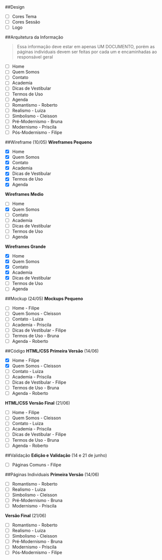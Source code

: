 ##Design
- [ ] Cores Tema
- [ ] Cores Sessão
- [ ] Logo

##Arquitetura da Informação
> Essa informação deve estar em apenas UM DOCUMENTO, porém
> as páginas individuais devem ser feitas por cada um e
> encaminhadas ao responsável geral
- [ ] Home
- [ ] Quem Somos
- [ ] Contato
- [ ] Academia
- [ ] Dicas de Vestibular
- [ ] Termos de Uso
- [ ] Agenda
- [ ] Romantismo - Roberto
- [ ] Realismo - Luiza
- [ ] Simbolismo - Cleisson
- [ ] Pré-Modernismo - Bruna
- [ ] Modernismo - Priscila
- [ ] Pós-Modernismo - Filipe

##Wireframe (10/05)
**Wireframes Pequeno**
- [x] Home
- [x] Quem Somos
- [x] Contato
- [x] Academia
- [x] Dicas de Vestibular
- [x] Termos de Uso
- [x] Agenda

**Wireframes Medio**
- [ ] Home
- [x] Quem Somos
- [ ] Contato
- [ ] Academia
- [ ] Dicas de Vestibular
- [ ] Termos de Uso
- [ ] Agenda

**Wireframes Grande**
- [x] Home
- [x] Quem Somos
- [x] Contato
- [x] Academia
- [x] Dicas de Vestibular
- [ ] Termos de Uso
- [ ] Agenda

##Mockup (24/05)
**Mockups Pequeno**
- [ ] Home - Filipe
- [ ] Quem Somos - Cleisson
- [ ] Contato - Luiza
- [ ] Academia - Priscila
- [ ] Dicas de Vestibular - Filipe
- [ ] Termos de Uso - Bruna
- [ ] Agenda - Roberto

##Código
**HTML/CSS Primeira Versão** (14/06)
- [x] Home - Filipe
- [x] Quem Somos - Cleisson
- [ ] Contato - Luiza
- [ ] Academia - Priscila
- [ ] Dicas de Vestibular - Filipe
- [ ] Termos de Uso - Bruna
- [ ] Agenda - Roberto

**HTML/CSS Versão Final** (21/06)
- [ ] Home - Filipe
- [ ] Quem Somos - Cleisson
- [ ] Contato - Luiza
- [ ] Academia - Priscila
- [ ] Dicas de Vestibular - Filipe
- [ ] Termos de Uso - Bruna
- [ ] Agenda - Roberto

##Validação
**Edição e Validação** (14 e 21 de junho)
- [ ] Páginas Comuns - Filipe

##Páginas Individuais
**Primeira Versão** (14/06)
- [ ] Romantismo - Roberto
- [ ] Realismo - Luiza
- [ ] Simbolismo - Cleisson
- [ ] Pré-Modernismo - Bruna
- [ ] Modernismo - Priscila

**Versão Final** (21/06)
- [ ] Romantismo - Roberto
- [ ] Realismo - Luiza
- [ ] Simbolismo - Cleisson
- [ ] Pré-Modernismo - Bruna
- [ ] Modernismo - Priscila
- [ ] Pós-Modernismo - Filipe
